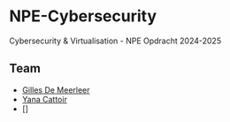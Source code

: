 # NPE-Cybersecurity

Cybersecurity & Virtualisation - NPE Opdracht 2024-2025

## Team

- [Gilles De Meerleer](https://github.com/DeMeerleerGilles)
- [Yana Cattoir](https://github.com/YanaCattoir)
- []
